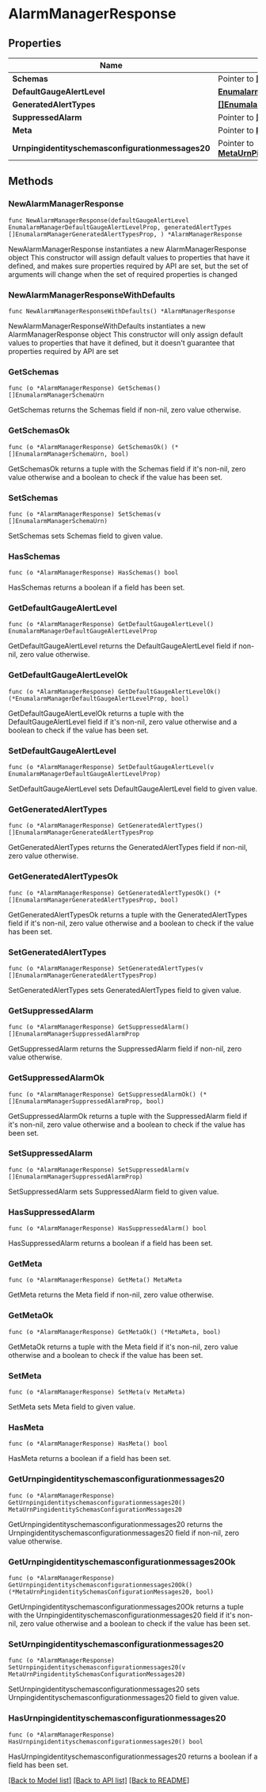 # AlarmManagerResponse

## Properties

Name | Type | Description | Notes
------------ | ------------- | ------------- | -------------
**Schemas** | Pointer to [**[]EnumalarmManagerSchemaUrn**](EnumalarmManagerSchemaUrn.md) |  | [optional] 
**DefaultGaugeAlertLevel** | [**EnumalarmManagerDefaultGaugeAlertLevelProp**](EnumalarmManagerDefaultGaugeAlertLevelProp.md) |  | 
**GeneratedAlertTypes** | [**[]EnumalarmManagerGeneratedAlertTypesProp**](EnumalarmManagerGeneratedAlertTypesProp.md) |  | 
**SuppressedAlarm** | Pointer to [**[]EnumalarmManagerSuppressedAlarmProp**](EnumalarmManagerSuppressedAlarmProp.md) |  | [optional] 
**Meta** | Pointer to [**MetaMeta**](MetaMeta.md) |  | [optional] 
**Urnpingidentityschemasconfigurationmessages20** | Pointer to [**MetaUrnPingidentitySchemasConfigurationMessages20**](MetaUrnPingidentitySchemasConfigurationMessages20.md) |  | [optional] 

## Methods

### NewAlarmManagerResponse

`func NewAlarmManagerResponse(defaultGaugeAlertLevel EnumalarmManagerDefaultGaugeAlertLevelProp, generatedAlertTypes []EnumalarmManagerGeneratedAlertTypesProp, ) *AlarmManagerResponse`

NewAlarmManagerResponse instantiates a new AlarmManagerResponse object
This constructor will assign default values to properties that have it defined,
and makes sure properties required by API are set, but the set of arguments
will change when the set of required properties is changed

### NewAlarmManagerResponseWithDefaults

`func NewAlarmManagerResponseWithDefaults() *AlarmManagerResponse`

NewAlarmManagerResponseWithDefaults instantiates a new AlarmManagerResponse object
This constructor will only assign default values to properties that have it defined,
but it doesn't guarantee that properties required by API are set

### GetSchemas

`func (o *AlarmManagerResponse) GetSchemas() []EnumalarmManagerSchemaUrn`

GetSchemas returns the Schemas field if non-nil, zero value otherwise.

### GetSchemasOk

`func (o *AlarmManagerResponse) GetSchemasOk() (*[]EnumalarmManagerSchemaUrn, bool)`

GetSchemasOk returns a tuple with the Schemas field if it's non-nil, zero value otherwise
and a boolean to check if the value has been set.

### SetSchemas

`func (o *AlarmManagerResponse) SetSchemas(v []EnumalarmManagerSchemaUrn)`

SetSchemas sets Schemas field to given value.

### HasSchemas

`func (o *AlarmManagerResponse) HasSchemas() bool`

HasSchemas returns a boolean if a field has been set.

### GetDefaultGaugeAlertLevel

`func (o *AlarmManagerResponse) GetDefaultGaugeAlertLevel() EnumalarmManagerDefaultGaugeAlertLevelProp`

GetDefaultGaugeAlertLevel returns the DefaultGaugeAlertLevel field if non-nil, zero value otherwise.

### GetDefaultGaugeAlertLevelOk

`func (o *AlarmManagerResponse) GetDefaultGaugeAlertLevelOk() (*EnumalarmManagerDefaultGaugeAlertLevelProp, bool)`

GetDefaultGaugeAlertLevelOk returns a tuple with the DefaultGaugeAlertLevel field if it's non-nil, zero value otherwise
and a boolean to check if the value has been set.

### SetDefaultGaugeAlertLevel

`func (o *AlarmManagerResponse) SetDefaultGaugeAlertLevel(v EnumalarmManagerDefaultGaugeAlertLevelProp)`

SetDefaultGaugeAlertLevel sets DefaultGaugeAlertLevel field to given value.


### GetGeneratedAlertTypes

`func (o *AlarmManagerResponse) GetGeneratedAlertTypes() []EnumalarmManagerGeneratedAlertTypesProp`

GetGeneratedAlertTypes returns the GeneratedAlertTypes field if non-nil, zero value otherwise.

### GetGeneratedAlertTypesOk

`func (o *AlarmManagerResponse) GetGeneratedAlertTypesOk() (*[]EnumalarmManagerGeneratedAlertTypesProp, bool)`

GetGeneratedAlertTypesOk returns a tuple with the GeneratedAlertTypes field if it's non-nil, zero value otherwise
and a boolean to check if the value has been set.

### SetGeneratedAlertTypes

`func (o *AlarmManagerResponse) SetGeneratedAlertTypes(v []EnumalarmManagerGeneratedAlertTypesProp)`

SetGeneratedAlertTypes sets GeneratedAlertTypes field to given value.


### GetSuppressedAlarm

`func (o *AlarmManagerResponse) GetSuppressedAlarm() []EnumalarmManagerSuppressedAlarmProp`

GetSuppressedAlarm returns the SuppressedAlarm field if non-nil, zero value otherwise.

### GetSuppressedAlarmOk

`func (o *AlarmManagerResponse) GetSuppressedAlarmOk() (*[]EnumalarmManagerSuppressedAlarmProp, bool)`

GetSuppressedAlarmOk returns a tuple with the SuppressedAlarm field if it's non-nil, zero value otherwise
and a boolean to check if the value has been set.

### SetSuppressedAlarm

`func (o *AlarmManagerResponse) SetSuppressedAlarm(v []EnumalarmManagerSuppressedAlarmProp)`

SetSuppressedAlarm sets SuppressedAlarm field to given value.

### HasSuppressedAlarm

`func (o *AlarmManagerResponse) HasSuppressedAlarm() bool`

HasSuppressedAlarm returns a boolean if a field has been set.

### GetMeta

`func (o *AlarmManagerResponse) GetMeta() MetaMeta`

GetMeta returns the Meta field if non-nil, zero value otherwise.

### GetMetaOk

`func (o *AlarmManagerResponse) GetMetaOk() (*MetaMeta, bool)`

GetMetaOk returns a tuple with the Meta field if it's non-nil, zero value otherwise
and a boolean to check if the value has been set.

### SetMeta

`func (o *AlarmManagerResponse) SetMeta(v MetaMeta)`

SetMeta sets Meta field to given value.

### HasMeta

`func (o *AlarmManagerResponse) HasMeta() bool`

HasMeta returns a boolean if a field has been set.

### GetUrnpingidentityschemasconfigurationmessages20

`func (o *AlarmManagerResponse) GetUrnpingidentityschemasconfigurationmessages20() MetaUrnPingidentitySchemasConfigurationMessages20`

GetUrnpingidentityschemasconfigurationmessages20 returns the Urnpingidentityschemasconfigurationmessages20 field if non-nil, zero value otherwise.

### GetUrnpingidentityschemasconfigurationmessages20Ok

`func (o *AlarmManagerResponse) GetUrnpingidentityschemasconfigurationmessages20Ok() (*MetaUrnPingidentitySchemasConfigurationMessages20, bool)`

GetUrnpingidentityschemasconfigurationmessages20Ok returns a tuple with the Urnpingidentityschemasconfigurationmessages20 field if it's non-nil, zero value otherwise
and a boolean to check if the value has been set.

### SetUrnpingidentityschemasconfigurationmessages20

`func (o *AlarmManagerResponse) SetUrnpingidentityschemasconfigurationmessages20(v MetaUrnPingidentitySchemasConfigurationMessages20)`

SetUrnpingidentityschemasconfigurationmessages20 sets Urnpingidentityschemasconfigurationmessages20 field to given value.

### HasUrnpingidentityschemasconfigurationmessages20

`func (o *AlarmManagerResponse) HasUrnpingidentityschemasconfigurationmessages20() bool`

HasUrnpingidentityschemasconfigurationmessages20 returns a boolean if a field has been set.


[[Back to Model list]](../README.md#documentation-for-models) [[Back to API list]](../README.md#documentation-for-api-endpoints) [[Back to README]](../README.md)


